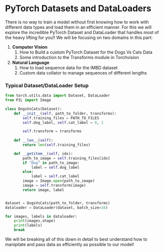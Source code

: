 # PyTorch Datasets and DataLoaders

There is no way to train a model without first knowing how to work with different data types and load them in an 
efficient manner. For this we will explore the incredible PyTorch Dataset and DataLoader that handles most of the heavy lifting for you!!
We will be focusing on two domains in this part:

1) **Computer Vision** 
   1) How to Build a custom PyTorch Dataset for the Dogs Vs Cats Data 
   2) Some introduction to the Transforms module in Torchvision 
2) **Natural Language** 
   1) How to load sequence data for the IMBD dataset
   2) Custom data collator to manage sequences of different lengths

### Typical Dataset/DataLoader Setup
```python
from torch.utils.data import Dataset, DataLoader
from PIL import Image

class DogsVsCats(Dataset):
    def __init__(self, path_to_folder, transforms):
        self.training_files = PATH_TO_FILES 
        self.dog_label, self.cat_label = 0, 1 

        self.transform = transforms 
        
    def __len__(self):
        return len(self.training_files)

    def __getitem__(self, idx):
        path_to_image = self.training_files[idx] 
        if "Dog" in path_to_image: 
            label = self.dog_label
        else:
            label = self.cat_label 
        image = Image.open(path_to_image) 
        image = self.transform(image) 
        return image, label 


dataset = DogsVsCats(path_to_folder, transforms)
dataloader = DataLoader(dataset, batch_size=16)

for images, labels in dataloader:
    print(images.shape)
    print(labels)
    break
```
We will be breaking all of this down in detail to best understand how to manipilate and pass data
as efficiently as possible to our model!
